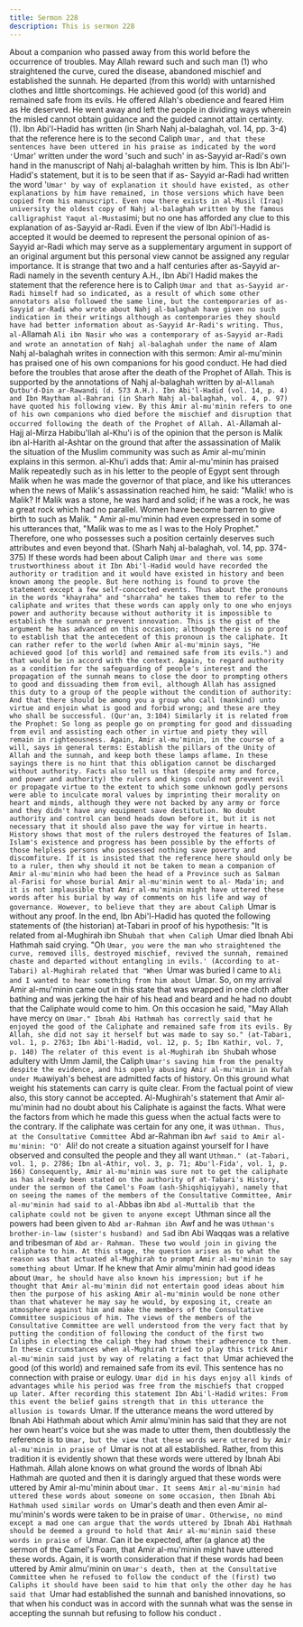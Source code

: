 ```yaml
---
title: Sermon 228
description: This is sermon 228
---
```


About a companion who passed away from this world before the
occurrence of troubles.
May Allah reward such and such man (1) who straightened the curve, cured the disease,
abandoned mischief and established the sunnah. He departed (from this world) with
untarnished clothes and little shortcomings. He achieved good (of this world) and remained
safe from its evils.
He offered Allah's obedience and feared Him as He deserved. He went away and left the
people in dividing ways wherein the misled cannot obtain guidance and the guided cannot
attain certainty.
(1). Ibn Abi'l-Hadid has written (in Sharh Nahj al-balaghah, vol. 14, pp. 3-4) that the
reference here is to the second Caliph `Umar, and that these sentences have been
uttered in his praise as indicated by the word '`Umar' written under the word 'such
and such' in as-Sayyid ar-Radi's own hand in the manuscript of Nahj al-balaghah
written by him. This is Ibn Abi'l-Hadid's statement, but it is to be seen that if as-
Sayyid ar-Radi had written the word '`Umar' by way of explanation it should have
existed, as other explanations by him have remained, in those versions which have
been copied from his manuscript.
Even now there exists in al-Musil (Iraq) university the oldest copy of Nahj al-balaghah
written by the famous calligraphist Yaqut al-Musta`simi; but no one has afforded any
clue to this explanation of as-Sayyid ar-Radi. Even if the view of Ibn Abi'l-Hadid is
accepted it would be deemed to represent the personal opinion of as-Sayyid ar-Radi
which may serve as a supplementary argument in support of an original argument but
this personal view cannot be assigned any regular importance.
It is strange that two and a half centuries after as-Sayyid ar-Radi namely in the
seventh century A.H., Ibn Abi'l Hadid makes the statement that the reference here is
to Caliph `Umar and that as-Sayyid ar-Radi himself had so indicated, as a result of
which some other annotators also followed the same line, but the contemporaries of
as-Sayyid ar-Radi who wrote about Nahj al-balaghah have given no such indication in
their writings although as contemporaries they should have had better information
about as-Sayyid Ar-Radi's writing.
Thus, al-`Allamah `Ali ibn Nasir who was a contemporary of as-Sayyid ar-Radi and
wrote an annotation of Nahj al-balaghah under the name of A`lam Nahj al-balaghah
writes in connection with this sermon:
Amir al-mu'minin has praised one of his own companions for his good
conduct. He had died before the troubles that arose after the death of the
Prophet of Allah.
This is supported by the annotations of Nahj al-balaghah written by al-`Allamah
Qutbu'd-Din ar-Rawandi (d. 573 A.H.). Ibn Abi'l-Hadid (vol. 14, p. 4) and Ibn
Maytham al-Bahrani (in Sharh Nahj al-balaghah, vol. 4, p. 97) have quoted his
following view.
By this Amir al-mu'minin refers to one of his own companions who died
before the mischief and disruption that occurred following the death of
the Prophet of Allah.
Al-`Allamah al-Hajj al-Mirza Habibu'llah al-Khu'i is of the opinion that the person is
Malik ibn al-Harith al-Ashtar on the ground that after the assassination of Malik the
situation of the Muslim community was such as Amir al-mu'minin explains in this
sermon. al-Khu'i adds that:
Amir al-mu'minin has praised Malik repeatedly such as in his letter to the
people of Egypt sent through Malik when he was made the governor of
that place, and like his utterances when the news of Malik's assassination
reached him, he said: "Malik! who is Malik? If Malik was a stone, he was
hard and solid; if he was a rock, he was a great rock which had no
parallel. Women have become barren to give birth to such as Malik.
" Amir al-mu'minin had even expressed in some of his utterances that,
"Malik was to me as I was to the Holy Prophet." Therefore, one who
possesses such a position certainly deserves such attributes and even
beyond that. (Sharh Nahj al-balaghah, vol. 14, pp. 374-375)
If these words had been about Caliph `Umar and there was some trustworthiness
about it Ibn Abi'l-Hadid would have recorded the authority or tradition and it would
have existed in history and been known among the people. But here nothing is found
to prove the statement except a few self-concocted events. Thus about the pronouns
in the words "khayraha" and "sharraha" he takes them to refer to the caliphate and
writes that these words can apply only to one who enjoys power and authority
because without authority it is impossible to establish the sunnah or prevent
innovation.
This is the gist of the argument he has advanced on this occasion; although there is
no proof to establish that the antecedent of this pronoun is the caliphate. It can rather
refer to the world (when Amir al-mu'minin says, "He achieved good [of this world] and
remained safe from its evils.") and that would be in accord with the context.
Again, to regard authority as a condition for the safeguarding of people's interest and
the propagation of the sunnah means to close the door to prompting others to good
and dissuading them from evil, although Allah has assigned this duty to a group of the
people without the condition of authority:
And that there should be among you a group who call (mankind) unto
virtue and enjoin what is good and forbid wrong; and these are they who
shall be successful. (Qur'an, 3:104)
Similarly it is related from the Prophet:
So long as people go on prompting for good and dissuading from evil and
assisting each other in virtue and piety they will remain in righteousness.
Again, Amir al-mu'minin, in the course of a will, says in general terms:
Establish the pillars of the Unity of Allah and the sunnah, and keep both
these lamps aflame.
In these sayings there is no hint that this obligation cannot be discharged without
authority. Facts also tell us that (despite army and force, and power and authority)
the rulers and kings could not prevent evil or propagate virtue to the extent to which
some unknown godly persons were able to inculcate moral values by imprinting their
morality on heart and minds, although they were not backed by any army or force and
they didn't have any equipment save destitution.
No doubt authority and control can bend heads down before it, but it is not necessary
that it should also pave the way for virtue in hearts. History shows that most of the
rulers destroyed the features of Islam. Islam's existence and progress has been
possible by the efforts of those helpless persons who possessed nothing save poverty
and discomfiture.
If it is insisted that the reference here should only be to a ruler, then why should it not
be taken to mean a companion of Amir al-mu'minin who had been the head of a
Province such as Salman al-Farisi for whose burial Amir al-mu'minin went to al-
Mada'in; and it is not implausible that Amir al-mu'minin might have uttered these
words after his burial by way of comments on his life and way of governance.
However, to believe that they are about Caliph `Umar is without any proof. In the
end, Ibn Abi'l-Hadid has quoted the following statements of (the historian) at-Tabari in
proof of his hypothesis:
"It is related from al-Mughirah ibn Shu`bah that when Caliph `Umar died Ibnah Abi
Hathmah said crying. "Oh `Umar, you were the man who straightened the curve,
removed ills, destroyed mischief, revived the sunnah, remained chaste and departed
without entangling in evils.' (According to at-Tabari) al-Mughirah related that "When
`Umar was buried I came to `Ali and I wanted to hear something from him about
`Umar.
So, on my arrival Amir al-mu'minin came out in this state that was wrapped in one
cloth after bathing and was jerking the hair of his head and beard and he had no
doubt that the Caliphate would come to him. On this occasion he said, "May Allah have
mercy on `Umar." Ibnah Abi Hathmah has correctly said that he enjoyed the good of
the Caliphate and remained safe from its evils. By Allah, she did not say it herself but
was made to say so." (at-Tabari, vol. 1, p. 2763; Ibn Abi'l-Hadid, vol. 12, p. 5; Ibn
Kathir, vol. 7, p. 140)
The relater of this event is al-Mughirah ibn Shu`bah whose adultery with Umm Jamil,
the Caliph `Umar's saving him from the penalty despite the evidence, and his openly
abusing Amir al-mu'minin in Kufah under Mu`awiyah's behest are admitted facts of
history. On this ground what weight his statements can carry is quite clear. From the
factual point of view also, this story cannot be accepted. Al-Mughirah's statement that
Amir al-mu'minin had no doubt about his Caliphate is against the facts.
What were the factors from which he made this guess when the actual facts were to
the contrary. If the caliphate was certain for any one, it was `Uthman. Thus, at the
Consultative Committee `Abd ar-Rahman ibn `Awf said to Amir al-mu'minin: "O' `Ali!
do not create a situation against yourself for I have observed and consulted the people
and they all want `Uthman." (at-Tabari, vol. 1, p. 2786; Ibn al-Athir, vol. 3, p. 71;
Abu'l-Fida', vol. 1, p. 166)
Consequently, Amir al-mu'minin was sure not to get the caliphate as has already been
stated on the authority of at-Tabari's History, under the sermon of the Camel's Foam
(ash-Shiqshiqiyyah), namely that on seeing the names of the members of the
Consultative Committee, Amir al-mu'minin had said to al-`Abbas ibn `Abd al-Muttalib
that the caliphate could not be given to anyone except `Uthman since all the powers
had been given to `Abd ar-Rahman ibn `Awf and he was `Uthman's brother-in-law
(sister's husband) and Sa`d ibn Abi Waqqas was a relative and tribesman of `Abd ar-
Rahman. These two would join in giving the caliphate to him.
At this stage, the question arises as to what the reason was that actuated al-Mughirah
to prompt Amir al-mu'minin to say something about `Umar. If he knew that Amir almu'minin
had good ideas about `Umar, he should have also known his impression; but
if he thought that Amir al-mu'minin did not entertain good ideas about him then the
purpose of his asking Amir al-mu'minin would be none other than that whatever he
may say he would, by exposing it, create an atmosphere against him and make the
members of the Consultative Committee suspicious of him.
The views of the members of the Consultative Committee are well understood from
the very fact that by putting the condition of following the conduct of the first two
Caliphs in electing the caliph they had shown their adherence to them. In these
circumstances when al-Mughirah tried to play this trick Amir al-mu'minin said just by
way of relating a fact that `Umar achieved the good (of this world) and remained safe
from its evil. This sentence has no connection with praise or eulogy.
`Umar did in his days enjoy all kinds of advantages while his period was free from the
mischiefs that cropped up later. After recording this statement Ibn Abi'l-Hadid writes:
From this event the belief gains strength that in this utterance the
allusion is towards `Umar.
If the utterance means the word uttered by Ibnah Abi Hathmah about which Amir almu'minin
has said that they are not her own heart's voice but she was made to utter
them, then doubtlessly the reference is to `Umar, but the view that these words were
uttered by Amir al-mu'minin in praise of `Umar is not at all established.
Rather, from this tradition it is evidently shown that these words were uttered by
Ibnah Abi Hathmah. Allah alone knows on what ground the words of Ibnah Abi
Hathmah are quoted and then it is daringly argued that these words were uttered by
Amir al-mu'minin about `Umar. It seems Amir al-mu'minin had uttered these words
about someone on some occasion, then Ibnah Abi Hathmah used similar words on
`Umar's death and then even Amir al-mu'minin's words were taken to be in praise of
`Umar.
Otherwise, no mind except a mad one can argue that the words uttered by Ibnah Abi
Hathmah should be deemed a ground to hold that Amir al-mu'minin said these words
in praise of `Umar. Can it be expected, after (a glance at) the sermon of the Camel's
Foam, that Amir al-mu'minin might have uttered these words.
Again, it is worth consideration that if these words had been uttered by Amir almu'minin
on `Umar's death, then at the Consultative Committee when he refused to
follow the conduct of the (first) two Caliphs it should have been said to him that only
the other day he has said that `Umar had established the sunnah and banished
innovations, so that when his conduct was in accord with the sunnah what was the
sense in accepting the sunnah but refusing to follow his conduct .